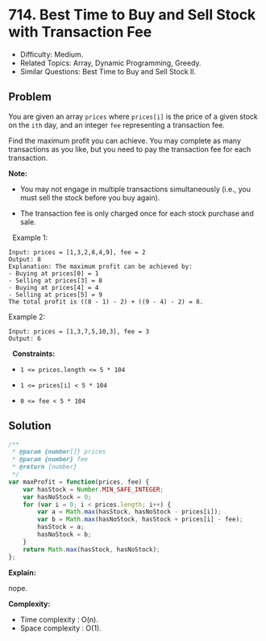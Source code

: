# 714. Best Time to Buy and Sell Stock with Transaction Fee

- Difficulty: Medium.
- Related Topics: Array, Dynamic Programming, Greedy.
- Similar Questions: Best Time to Buy and Sell Stock II.

## Problem

You are given an array `prices` where `prices[i]` is the price of a given stock on the `ith` day, and an integer `fee` representing a transaction fee.

Find the maximum profit you can achieve. You may complete as many transactions as you like, but you need to pay the transaction fee for each transaction.

**Note:**


	
- You may not engage in multiple transactions simultaneously (i.e., you must sell the stock before you buy again).
	
- The transaction fee is only charged once for each stock purchase and sale.


 
Example 1:

```
Input: prices = [1,3,2,8,4,9], fee = 2
Output: 8
Explanation: The maximum profit can be achieved by:
- Buying at prices[0] = 1
- Selling at prices[3] = 8
- Buying at prices[4] = 4
- Selling at prices[5] = 9
The total profit is ((8 - 1) - 2) + ((9 - 4) - 2) = 8.
```

Example 2:

```
Input: prices = [1,3,7,5,10,3], fee = 3
Output: 6
```

 
**Constraints:**


	
- `1 <= prices.length <= 5 * 104`
	
- `1 <= prices[i] < 5 * 104`
	
- `0 <= fee < 5 * 104`



## Solution

```javascript
/**
 * @param {number[]} prices
 * @param {number} fee
 * @return {number}
 */
var maxProfit = function(prices, fee) {
    var hasStock = Number.MIN_SAFE_INTEGER;
    var hasNoStock = 0;
    for (var i = 0; i < prices.length; i++) {
        var a = Math.max(hasStock, hasNoStock - prices[i]);
        var b = Math.max(hasNoStock, hasStock + prices[i] - fee);
        hasStock = a;
        hasNoStock = b;
    }
    return Math.max(hasStock, hasNoStock);
};
```

**Explain:**

nope.

**Complexity:**

* Time complexity : O(n).
* Space complexity : O(1).
